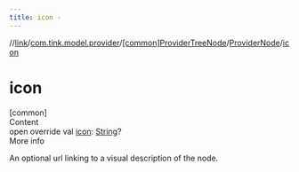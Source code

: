 ```yaml
---
title: icon -
---
```

//[link](../../../index.md)/[com.tink.model.provider](../../index.md)/[[common]ProviderTreeNode](../index.md)/[ProviderNode](index.md)/[icon](icon.md)



# icon  
[common]  
Content  
open override val [icon](icon.md): [String](https://kotlinlang.org/api/latest/jvm/stdlib/kotlin/-string/index.html)?  
More info  


An optional url linking to a visual description of the node.

  




